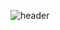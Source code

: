
![header](https://capsule-render.vercel.app/api?type=waving&color=0:380b58,100:d372d3&height=300&section=header&text=capsule%20render&fontSize=90&fontColor=f6d9f6)

<!--
**melisen/melisen** is a ✨ _special_ ✨ repository because its `README.md` (this file) appears on your GitHub profile.

Here are some ideas to get you started:

- 🔭 I’m currently working on ...
- 🌱 I’m currently learning ...
- 👯 I’m looking to collaborate on ...
- 🤔 I’m looking for help with ...
- 💬 Ask me about ...
- 📫 How to reach me: ...
- 😄 Pronouns: ...
- ⚡ Fun fact: ...
-->

